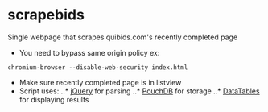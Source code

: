 scrapebids
==========

Single webpage that scrapes quibids.com's recently completed page

* You need to bypass same origin policy ex:
```
chromium-browser --disable-web-security index.html
```
* Make sure recently completed page is in listview
* Script uses:
..* [jQuery](http://jquery.com/) for parsing
..* [PouchDB](http://pouchdb.com/) for storage
..* [DataTables](http://www.datatables.net/) for displaying results
